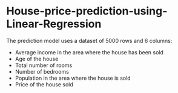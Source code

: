 # House-price-prediction-using-Linear-Regression
The prediction model uses a dataset of 5000 rows and 6 columns:
- Average income in the area where the house has been sold
- Age of the house
- Total number of rooms
- Number of bedrooms
- Population in the area where the house is sold
- Price of the house sold
